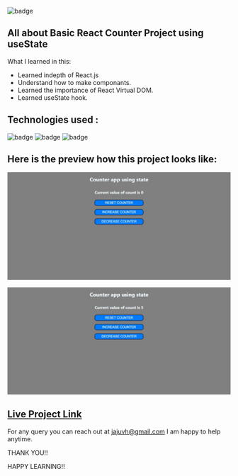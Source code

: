 ![badge](https://img.shields.io/badge/LearnCodeOnline-INeuron)

## All about Basic React Counter Project using useState


What I learned in this:

- Learned indepth of React.js 
- Understand how to make componants.
- Learned the importance of React Virtual DOM.
- Learned useState hook.


## Technologies used :

![badge](https://img.shields.io/badge/HTML-CSS-INeuron)
![badge](https://img.shields.io/badge/Javascript-INeuron)
![badge](https://img.shields.io/badge/React-INeuron)

## Here is the preview how this project looks like:

![lco](./screenshots/Web%20capture_16-2-2023_184146_localhost.jpeg)

![lco](./screenshots/Web%20capture_16-2-2023_184310_localhost.jpeg)

## [Live Project Link](https://react-basic-counter-using-use-state.vercel.app/)

For any query you can reach out at jajuvh@gmail.com I am happy to help anytime.

THANK YOU!!

HAPPY LEARNING!!